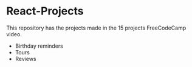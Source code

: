 # React-Projects
This repository has the projects made in the 15 projects FreeCodeCamp video.

- Birthday reminders
- Tours
- Reviews
